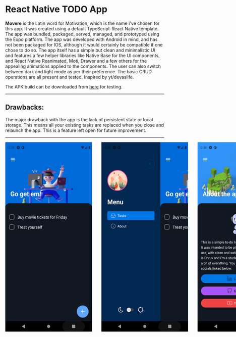 # React Native TODO App <br>

<b>Movere</b> is the Latin word for Motivation, which is the name i've chosen for this app. It was created using a default TypeScript-React Native template. The app was bundled, packaged, served, managed, and prototyped using the Expo platform. The app was developed with Android in mind, and has not been packaged for IOS, although it would certainly be compatible if one chose to do so. The app itself has a simple but clean and minimalistic UI and features a few helper libraries like Native Base for the UI components, and React Native Reanimated, Moti, Drawer and a few others for the appealing animations applied to the components. The user can also switch between dark and light mode as per their preference. The basic CRUD operations are all present and tested. Inspired by yt/devaslife.<br>

The APK build can be downloaded from <a href="https://drive.google.com/file/d/1orr9fM7zEsk2mX5vAE6sAXcoOu6NsOkU/view?usp=sharing" target="_blank">here</a> for testing.

------

## Drawbacks: <br>

The major drawback with the app is the lack of persistent state or local storage. This means all your existing tasks are replaced when you close and relaunch the app. This is a feature left open for future improvement. <br>

------

<div style="display: flex;">
  <img src="https://github.com/charsterekt/movere-todo/blob/main/screenshots/home.png" alt="home" height="600" width="275" />
  <img src="https://github.com/charsterekt/movere-todo/blob/main/screenshots/menu.png" alt="menu" height="600" width="275" style="margin-left: 30px;"/>
  <img src="https://github.com/charsterekt/movere-todo/blob/main/screenshots/about.png" alt="about" height="600" width="275" style="margin-left: 30px;"/>
</div>
